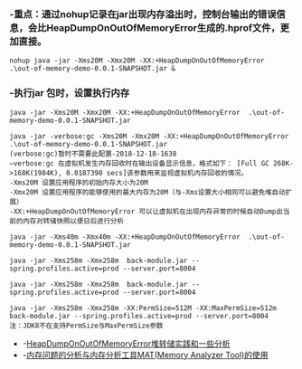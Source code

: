 
### -重点：通过nohup记录在jar出现内存溢出时，控制台输出的错误信息，会比HeapDumpOnOutOfMemoryError生成的.hprof文件，更加直接。

```
nohup java -jar -Xms20M -Xmx20M -XX:+HeapDumpOnOutOfMemoryError  .\out-of-memory-demo-0.0.1-SNAPSHOT.jar &
```

### -执行jar 包时，设置执行内存

```
java -jar -Xms20M -Xmx20M -XX:+HeapDumpOnOutOfMemoryError  .\out-of-memory-demo-0.0.1-SNAPSHOT.jar
```

```
java -jar -verbose:gc -Xms20M -Xmx20M -XX:+HeapDumpOnOutOfMemoryError  .\out-of-memory-demo-0.0.1-SNAPSHOT.jar
(verbose:gc)暂时不需要此配置-2018-12-18-1638
–verbose:gc 在虚拟机发生内存回收时在输出设备显示信息，格式如下： [Full GC 268K->168K(1984K), 0.0187390 secs]该参数用来监视虚拟机内存回收的情况。 
-Xms20M 设置应用程序的初始内存大小为20M 
-Xmx20M 设置应用程序的能够使用的最大内存为20M（与-Xms设置大小相同可以避免堆自动扩展） 
-XX:+HeapDumpOnOutOfMemoryError 可以让虚拟机在出现内存异常的时候自动Dump出当前的内存对转储快照以便日后进行分析
```
```
java -jar -Xms40m -Xmx40m -XX:+HeapDumpOnOutOfMemoryError  .\out-of-memory-demo-0.0.1-SNAPSHOT.jar
```

```
java -jar -Xms258m -Xmx258m  back-module.jar --spring.profiles.active=prod --server.port=8004
```
```
java -jar -Xms258m -Xmx258m  back-module.jar --spring.profiles.active=prod --server.port=8004
```

```
java -jar -Xms258m -Xmx258m -XX:PermSize=512M -XX:MaxPermSize=512m back-module.jar --spring.profiles.active=prod --server.port=8004
注：JDK8不在支持PermSize与MaxPermSize参数
```

- -[HeapDumpOnOutOfMemoryError堆转储实践和一些分析](https://epy.iteye.com/blog/1914455)
- -[内存问题的分析与内存分析工具MAT(Memory Analyzer Tool)的使用](https://blog.csdn.net/m0_37450089/article/details/81368785)
